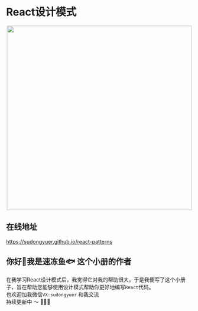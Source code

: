 # React设计模式
<p align="center">
<img src="https://tva1.sinaimg.cn/large/e6c9d24ely1h2q7hwq3mjj20lw0v2wgp.jpg" height="500">
</p>

## 在线地址
https://sudongyuer.github.io/react-patterns

## 你好👋我是速冻鱼🐟 这个小册的作者

在我学习React设计模式后，我觉得它对我的帮助很大，于是我便写了这个小册子，旨在帮助您能够使用设计模式帮助你更好地编写`React`代码。
<br>
也欢迎加我微信`VX:sudongyuer` 和我交流
<br>
持续更新中 ～ 🚀🚀🚀
